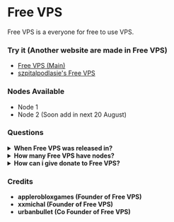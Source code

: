 # Free VPS
Free VPS is a everyone for free to use VPS.
### Try it (Another website are made in Free VPS)
- [Free VPS (Main)](https://freevps.susgalaxy.online/)
- [szpitalpodlasie's Free VPS](https://freevps.szpitalpodlasie.pl/)

### Nodes Available
- Node 1
- Node 2 (Soon add in next 20 August)

### Questions
<details>
<summary><b>When Free VPS was released in?</summary>
Free VPS was released in 1 August 2023
</details>
<details>
<summary><b>How many Free VPS have nodes?</summary>
2 nodes
</details>
<details>
<summary><b>How can i give donate to Free VPS?</summary>
See https://freevps.susgalaxy.online/donate.html
</details>

### Credits
- applerobloxgames (Founder of Free VPS)
- xxmichal (Founder of Free VPS)
- urbanbullet (Co Founder of Free VPS)
